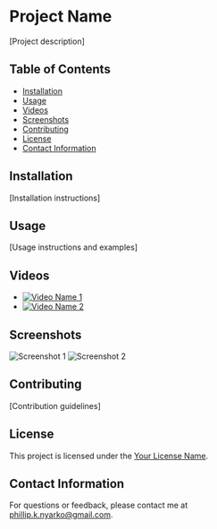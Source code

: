 # Project Name

[Project description]

## Table of Contents
- [Installation](#installation)
- [Usage](#usage)
- [Videos](#videos)
- [Screenshots](#screenshots)
- [Contributing](#contributing)
- [License](#license)
- [Contact Information](#contact_information)

## Installation

[Installation instructions]

## Usage

[Usage instructions and examples]

## Videos

- [![Video Name 1](https://www.youtube.com/watch?v=VIDEO_ID_1)](https://www.youtube.com/watch?v=VIDEO_ID_1)
- [![Video Name 2](https://www.youtube.com/watch?v=VIDEO_ID_2)](https://www.youtube.com/watch?v=VIDEO_ID_2)

## Screenshots

![Screenshot 1](screenshots/screenshot1.png)
![Screenshot 2](screenshots/screenshot2.png)

## Contributing

[Contribution guidelines]

## License

This project is licensed under the [Your License Name](LICENSE).

## Contact Information

For questions or feedback, please contact me at [phillip.k.nyarko@gmail.com](phillip.k.nyarko@gmail.com).
